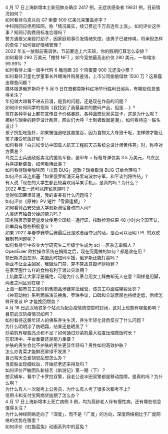 4 月 17 日上海新增本土新冠肺炎确诊 2417 例，无症状感染者 19831 例，目前情况如何？  
如何看待乌克兰向 G7 索要 500 亿美元来覆盖赤字？  
中科院回应停用知网，称「情况属实，续订费近千万且连年上涨」，如何评价这件事？知网订购费用标准合理吗？  
警方通报父亲殴打幼子，因家庭琐事引发情绪失控，该男子已被传唤，将承担怎样的责任？如何做好情绪管理？  
2022 年五一放假前需调休，节前要连上六天班，你的假期打算怎么安排？  
如何看待 290 万美元「推特 NFT 」如今竞拍最高出价仅 280 美元，一年缩水 99.99% ？  
如何看待上海一骑手代购 6 桶泡面 20 个鸡蛋要 900 元还没小票？  
如何看待卫星化学董事长外甥海外购房差钱，上市公司偷偷借款 1500 万？这暴露出哪些问题？  
媒体报道俄罗斯将于 5 月 9 日在首都莫斯科红场举行胜利日阅兵，有哪些信息值得关注？  
年纪越大越看不进去日漫，是我的问题，还是现在作品的问题？  
如何评价何同学的视频《我找到了我最喜欢的数码产品，但是....》?  
现在各种平台上都在宣传显卡价格暴跌，各种蛊惑玩家买显卡，这是为什么呢？  
椰树与瑞幸的跨界设计刷屏，网友们大呼「土到极致就是潮」，如何看待这一联名设计？  
孩子抗拒吃鱼虾，如果被强迫吃就直接吞，因为食物太大导致干呕，怎样做才能让孩子接受吃鱼虾呢？  
如何看待「白岩松专访中国载人航天工程航天员系统总设计师黄伟芬」时，称呼对方黄总？  
乌克兰士兵通敌贩卖北约援助军备，装甲车 + 标枪导弹仅卖 3.5 万美元，乌东民兵喜提新装备，如何看待此事？  
如何看待瑞幸咖啡因「出现 BUG」道歉？瑞幸取消 BUG 订单合理吗？  
如何评价泽连斯基「如果俄罗斯消灭马里乌波尔守军，和平谈判将终结」?  
有人说「现在的大学生都比较喜欢用苹果手机」，是真的吗？为什么？  
2022 年五一还可以跨省旅游吗？  
觉得张国荣很普通，我的审美有什么问题吗？  
​如何评价《原神》PV 短片「雪霁逢椿」？  
如何看待西安交通大学创新港宿舍改四人间?  
人类还有独自分娩的能力吗？  
国务院表示要足量发放使用全国统一通行证，核酸检测结果 48 小时内全国互认，此举具有哪些积极意义？  
如果 2022 年春季赛季后赛最后还是败者组夺冠的话，是否可以证明 LPL 的双败赛制有问题呢？  
如何看待华中农业大学研究生二年级学生成为 sci 一区杂志审稿人？  
OpenEuler 欧拉操作系统在捐赠之后，现在究竟做的如何？都是谁在用？  
顿巴斯决战在即，美国此时加码军援，俄罗斯还能打赢吗？  
物业不让业主回家，我砸烂门禁，算不算故意毁坏财物罪？  
在家里囤什么样的食物有利于渡过灾难期？  
土坑酸菜让大家深恶痛绝，可是为什么茅台用女工踩曲却无人在意？同样是用脚，两者之间区别在哪？  
上海一超市员工加价销售商品涉嫌非法经营，该员工将面临哪些处罚？  
《神奇动物》系列面临演员换角、罗琳争议，口碑和全球票房也持续走低，后续怎样开发该 IP 才能挽回颓势？  
4 月 18 日武汉地铁多个站点为配合疫情防控暂时封闭，这对上班族有哪些影响？目前武汉防疫情况如何？  
如何看待这届年轻人的佛系养生生活，养生年轻化背后反应了什么问题？  
为什么明明涂了防晒霜，结果还是晒黑了？  
炒菜机有哪些亮点和不足？如何通过炒菜机最大程度压缩做饭时长？  
在职场中，平台重要还是能力重要？  
护肤的男生会比不护肤的男生更显年轻吗？男性如何高效护肤？  
怎么炒青菜才能鲜亮翠绿不发黑？  
自己每天总爱胡思乱想怎么办？  
当皮肤出现细纹后，开始抗老还来得及吗？  
如何评价严敏团队新综艺《新游记》第一期（下）？  
想买辆车，看中了卡罗拉双擎，我老公说丰田双擎都是移动路障，是真的吗？为什么啊？  
为什么有人一次就考上公务员，为什么有人考了很多次都考不上?  
信用卡和支付宝网商贷逾期了怎么办？  
4 月 17 日上海新增本土死亡病例 3 例，均为高龄老人伴有慢性病，还有哪些信息值得关注？  
为什么神经网络走向了「深度」，而不是「广度」的方向，深度网络相比于广度网络的优势在哪里？  
如何评价《虹猫蓝兔》动画系列中的蓝兔？  
